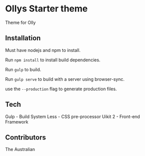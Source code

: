 # Ollys Starter theme

Theme for Olly

## Installation

Must have  nodejs and npm to install.

Run ```npm install``` to install build dependencies.

Run ```gulp``` to build.

Run ```gulp serve``` to build with a server using browser-sync.

use the ```--production``` flag to generate production files.

## Tech

Gulp - Build System
Less - CSS pre-processor
Uikit 2 - Front-end Framework

## Contributors

The Australian

